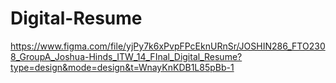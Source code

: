 # Digital-Resume
https://www.figma.com/file/yjPy7k6xPvpFPcEknURnSr/JOSHIN286_FTO2308_GroupA_Joshua-Hinds_ITW_14_FInal_Digital_Resume?type=design&mode=design&t=WnayKnKDB1L85pBb-1 